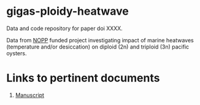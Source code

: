 # gigas-ploidy-heatwave

Data and code repository for paper doi XXXX.

Data from [NOPP](https://www.nopp.org/) funded project investigating impact of marine heatwaves (temperature and/or desiccation) on diploid (2n) and triploid (3n) pacific oysters. 

# Links to pertinent documents
1. [Manuscript](https://docs.google.com/document/d/1XM3lNTzLySROcJbUl2UZN-uC9SWQNTkhkTfVNU8qeDs/edit)
